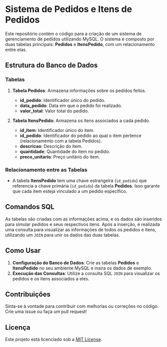# Sistema de Pedidos e Itens de Pedidos

Este repositório contém o código para a criação de um sistema de gerenciamento de pedidos utilizando MySQL. O sistema é composto por duas tabelas principais: **Pedidos** e **ItensPedido**, com um relacionamento entre elas.

## Estrutura do Banco de Dados

### Tabelas

1. **Tabela Pedidos**: Armazena informações sobre os pedidos feitos.
   - **id_pedido**: Identificador único do pedido.
   - **data_pedido**: Data em que o pedido foi realizado.
   - **valor_total**: Valor total do pedido.

2. **Tabela ItensPedido**: Armazena os itens associados a cada pedido.
   - **id_item**: Identificador único do item.
   - **id_pedido**: Identificador do pedido ao qual o item pertence (relacionamento com a tabela Pedidos).
   - **descricao**: Descrição do item.
   - **quantidade**: Quantidade do item no pedido.
   - **preco_unitario**: Preço unitário do item.

### Relacionamento entre as Tabelas

- A tabela **ItensPedido** tem uma chave estrangeira (`id_pedido`) que referencia a chave primária (`id_pedido`) da tabela **Pedidos**. Isso garante que cada item esteja vinculado a um pedido específico.

## Comandos SQL

As tabelas são criadas com as informações acima, e os dados são inseridos para simular pedidos e seus respectivos itens. Após a inserção, é realizada uma consulta para visualizar as informações de todos os pedidos e itens, utilizando um `JOIN` para unir os dados das duas tabelas.

## Como Usar

1. **Configuração do Banco de Dados**: Crie as tabelas **Pedidos** e **ItensPedido** no seu ambiente MySQL e insira os dados de exemplo.
2. **Execução das Consultas**: Utilize a consulta SQL `JOIN` para visualizar os pedidos e os itens associados a eles.

## Contribuições

Sinta-se à vontade para contribuir com melhorias ou correções no código. Crie uma issue ou faça um pull request!

## Licença

Este projeto está licenciado sob a [MIT License](LICENSE).
